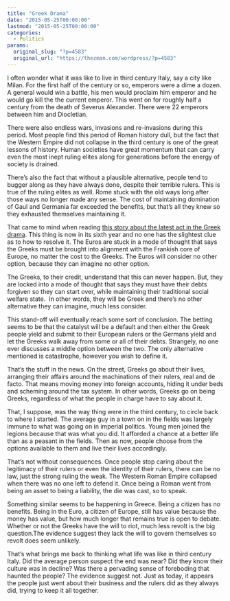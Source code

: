 ```yaml
---
title: "Greek Drama"
date: "2015-05-25T00:00:00"
lastmod: "2015-05-25T00:00:00"
categories:
  - Politics
params:
  original_slug: "?p=4583"
  original_url: "https://thezman.com/wordpress/?p=4583"
---
```


I often wonder what it was like to live in third century Italy, say a
city like Milan. For the first half of the century or so, emperors were
a dime a dozen. A general would win a battle, his men would proclaim him
emperor and he would go kill the the current emperor. This went on for
roughly half a century from the death of Severus Alexander. There were
22 emperors between him and Diocletian.

There were also endless wars, invasions and re-invasions during this
period. Most people find this period of Roman history dull, but the fact
that the Western Empire did not collapse in the third century is one of
the great lessons of history. Human societies have great momentum that
can carry even the most inept ruling elites along for generations before
the energy of society is drained.

There’s also the fact that without a plausible alternative, people tend
to bugger along as they have always done, despite their terrible rulers.
This is true of the ruling elites as well. Rome stuck with the old ways
long after those ways no longer made any sense. The cost of maintaining
domination of Gaul and Germania far exceeded the benefits, but that’s
all they knew so they exhausted themselves maintaining it.

That came to mind when reading <a
href="http://www.telegraph.co.uk/finance/economics/11626969/Greece-to-miss-IMF-payments-amid-fears-of-catastrophic-eurozone-rupture.html"
rel="noopener" target="_blank">this story about the latest act in the
Greek drama</a>. This thing is now in its sixth year and no one has the
slightest clue as to how to resolve it. The Euros are stuck in a mode of
thought that says the Greeks must be brought into alignment with the
Frankish core of Europe, no matter the cost to the Greeks. The Euros
will consider no other option, because they can imagine no other option.

The Greeks, to their credit, understand that this can never happen. But,
they are locked into a mode of thought that says they must have their
debts forgiven so they can start over, while maintaining their
traditional social welfare state.  In other words, they will be Greek
and there’s no other alternative they can imagine, much less consider.

This stand-off will eventually reach some sort of conclusion. The
betting seems to be that the catalyst will be a default and then either
the Greek people yield and submit to their European rulers or the
Germans yield and let the Greeks walk away from some or all of their
debts. Strangely, no one ever discusses a middle option between the two.
The only alternative mentioned is catastrophe, however you wish to
define it.

That’s the stuff in the news. On the street, Greeks go about their
lives, arranging their affairs around the machinations of their rulers,
real and de facto. That means moving money into foreign accounts, hiding
it under beds and scheming around the tax system. In other words, Greeks
go on being Greeks, regardless of what the people in charge have to say
about it.

That, I suppose, was the way thing were in the third century, to circle
back to where I started. The average guy in a town on in the fields was
largely immune to what was going on in imperial politics. Young men
joined the legions because that was what you did. It afforded a chance
at a better life than as a peasant in the fields. Then as now, people
choose from the options available to them and live their lives
accordingly.

That’s not without consequences. Once people stop caring about the
legitimacy of their rulers or even the identity of their rulers, there
can be no law, just the strong ruling the weak. The Western Roman Empire
collapsed when there was no one left to defend it. Once being a Roman
went from being an asset to being a liability, the die was cast, so to
speak.

Something similar seems to be happening in Greece. Being a citizen has
no benefits. Being in the Euro, a citizen of Europe, still has value
because the money has value, but how much longer that remains true is
open to debate. Whether or not the Greeks have the will to riot, much
less revolt is the big question.The evidence suggest they lack the will
to govern themselves so revolt does seem unlikely.

That’s what brings me back to thinking what life was like in third
century Italy. Did the average person suspect the end was near? Did they
know their culture was in decline? Was there a pervading sense of
foreboding that haunted the people? The evidence suggest not. Just as
today, it appears the people just went about their business and the
rulers did as they always did, trying to keep it all together.
